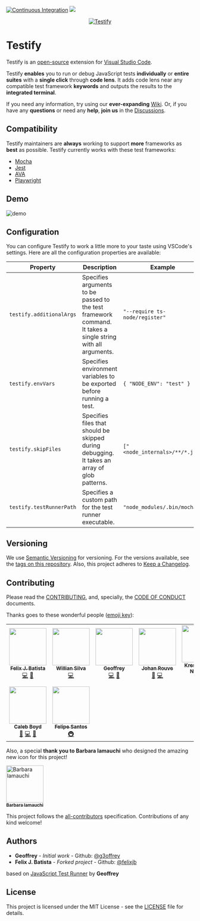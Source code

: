 [![Continuous Integration](https://github.com/felixjb/testify/actions/workflows/continuous-integration.yaml/badge.svg)](https://github.com/felixjb/testify/actions/workflows/continuous-integration.yaml)
[![](https://vsmarketplacebadge.apphb.com/downloads-short/felixjb.testify.svg)](https://marketplace.visualstudio.com/items?itemName=felixjb.testify)

<p align="center">
    <a title="Run JavaScript tests easily using CodeLens" href="https://marketplace.visualstudio.com/items?itemName=felixjb.testify">
        <img src="https://raw.githubusercontent.com/felixjb/testify/main/resources/icon.png" alt="Testify"/>
    </a>
</p>

# Testify

Testify is an [open-source](https://github.com/felixjb/testify 'Open Testify on GitHub') extension for [Visual Studio Code](https://code.visualstudio.com 'Learn more about VSCode').

Testify **enables** you to run or debug JavaScript tests **individually** or **entire suites** with a **single click** through **code lens**. It adds code lens near any compatible test framework **keywords** and outputs the results to the **integrated terminal**.

If you need any information, try using our **ever-expanding** [Wiki](https://github.com/felixjb/testify/wiki). Or, if you have any **questions** or need any **help**, **join us** in the [Discussions](https://github.com/felixjb/testify/discussions).

## Compatibility

Testify maintainers are **always** working to support **more** frameworks as **best** as possible. Testify currently works with these test frameworks:

- [Mocha](https://mochajs.org/)
- [Jest](https://jestjs.io/)
- [AVA](https://github.com/avajs/ava)
- [Playwright](https://playwright.dev/)

## Demo

![demo](resources/demo.gif)

## Configuration

You can configure Testify to work a little more to your taste using VSCode's settings. Here are all the configuration properties are available:

| Property                 | Description                                                                                                      | Example                        | Default                  |
|--------------------------|------------------------------------------------------------------------------------------------------------------|--------------------------------|--------------------------|
| `testify.additionalArgs` | Specifies arguments to be passed to the test framework command.<br>It takes a single string with all arguments.  | `"--require ts-node/register"` | `""`                     |
| `testify.envVars`        | Specifies environment variables to be exported before running a test.                                            | `{ "NODE_ENV": "test" }`       | `{ "NODE_ENV": "test" }` |
| `testify.skipFiles`      | Specifies files that should be skipped during debugging.<br>It takes an array of glob patterns.                  | `["<node_internals>/**/*.js"]` | `[]`                     |
| `testify.testRunnerPath` | Specifies a custom path for the test runner executable.                                                          | `"node_modules/.bin/mocha"`    | `""`                     |

<!-- You can use this tool to generate a markdown table: https://www.tablesgenerator.com/markdown_tables# -->

## Versioning

We use [Semantic Versioning](https://semver.org/spec/v2.0.0.html) for versioning. For the versions available, see the [tags on this repository](https://github.com/felixjb/testify/tags).
Also, this project adheres to [Keep a Changelog](http://keepachangelog.com/).

## Contributing

Please read the [CONTRIBUTING](https://github.com/felixjb/testify/blob/main/CONTRIBUTING.md), and, specially, the [CODE OF CONDUCT](https://github.com/felixjb/testify/blob/main/CODE_OF_CONDUCT.md) documents.

Thanks goes to these wonderful people ([emoji key](https://github.com/kentcdodds/all-contributors#emoji-key)):

<!-- ALL-CONTRIBUTORS-LIST:START - Do not remove or modify this section -->
<!-- prettier-ignore-start -->
<!-- markdownlint-disable -->
<table>
  <tr>
    <td align="center"><a href="https://github.com/felixjb"><img src="https://avatars2.githubusercontent.com/u/16679401?s=460&v=4?s=100" width="100px;" alt=""/><br /><sub><b>Felix J. Batista</b></sub></a><br /><a href="https://github.com/felixjb/testify/commits?author=felixjb" title="Code">💻</a> <a href="#ideas-felixjb" title="Ideas, Planning, & Feedback">🤔</a></td>
    <td align="center"><a href="https://github.com/silvawillian"><img src="https://avatars0.githubusercontent.com/u/11415256?v=4?s=100" width="100px;" alt=""/><br /><sub><b>Willian Silva</b></sub></a><br /><a href="https://github.com/felixjb/testify/commits?author=silvawillian" title="Code">💻</a></td>
    <td align="center"><a href="https://github.com/g3offrey"><img src="https://avatars1.githubusercontent.com/u/11151445?v=4?s=100" width="100px;" alt=""/><br /><sub><b>Geoffrey</b></sub></a><br /><a href="https://github.com/felixjb/testify/commits?author=g3offrey" title="Code">💻</a> <a href="#ideas-g3offrey" title="Ideas, Planning, & Feedback">🤔</a></td>
    <td align="center"><a href="https://github.com/ooga"><img src="https://avatars0.githubusercontent.com/u/3911114?v=4?s=100" width="100px;" alt=""/><br /><sub><b>Johan Rouve</b></sub></a><br /><a href="https://github.com/felixjb/testify/issues?q=author%3Aooga" title="Bug reports">🐛</a> <a href="https://github.com/felixjb/testify/commits?author=ooga" title="Code">💻</a></td>
    <td align="center"><a href="https://github.com/nkreshchenko"><img src="https://avatars0.githubusercontent.com/u/26111050?v=4?s=100" width="100px;" alt=""/><br /><sub><b>Kreshchenko Nickolay</b></sub></a><br /><a href="https://github.com/felixjb/testify/commits?author=nkreshchenko" title="Code">💻</a> <a href="#ideas-nkreshchenko" title="Ideas, Planning, & Feedback">🤔</a></td>
    <td align="center"><a href="https://github.com/roggenbrot"><img src="https://avatars1.githubusercontent.com/u/41467575?v=4?s=100" width="100px;" alt=""/><br /><sub><b>Sascha Dais</b></sub></a><br /><a href="https://github.com/felixjb/testify/issues?q=author%3Aroggenbrot" title="Bug reports">🐛</a> <a href="https://github.com/felixjb/testify/commits?author=roggenbrot" title="Code">💻</a> <a href="#ideas-roggenbrot" title="Ideas, Planning, & Feedback">🤔</a></td>
    <td align="center"><a href="https://github.com/LoveSponge"><img src="https://avatars3.githubusercontent.com/u/12626802?v=4?s=100" width="100px;" alt=""/><br /><sub><b>Guy</b></sub></a><br /><a href="https://github.com/felixjb/testify/commits?author=LoveSponge" title="Code">💻</a></td>
  </tr>
  <tr>
    <td align="center"><a href="https://github.com/calebboyd"><img src="https://avatars2.githubusercontent.com/u/5818726?v=4?s=100" width="100px;" alt=""/><br /><sub><b>Caleb Boyd</b></sub></a><br /><a href="https://github.com/felixjb/testify/issues?q=author%3Acalebboyd" title="Bug reports">🐛</a> <a href="https://github.com/felixjb/testify/commits?author=calebboyd" title="Code">💻</a> <a href="#maintenance-calebboyd" title="Maintenance">🚧</a></td>
    <td align="center"><a href="http://felipecrs.com"><img src="https://avatars.githubusercontent.com/u/29582865?v=4?s=100" width="100px;" alt=""/><br /><sub><b>Felipe Santos</b></sub></a><br /><a href="#infra-felipecrs" title="Infrastructure (Hosting, Build-Tools, etc)">🚇</a></td>
  </tr>
</table>

<!-- markdownlint-restore -->
<!-- prettier-ignore-end -->

<!-- ALL-CONTRIBUTORS-LIST:END -->

Also, a special **thank you to Barbara Iamauchi** who designed the amazing new icon for this project!

[<img src="https://raw.githubusercontent.com/felixjb/testify/main/resources/babi.jpg" width="100px;" alt="Barbara Iamauchi"/><br /><sub><b>Barbara Iamauchi</b></sub>](https://www.linkedin.com/in/barbara-iamauchi-772732121/)<br />

This project follows the [all-contributors](https://github.com/kentcdodds/all-contributors) specification. Contributions of any kind welcome!

## Authors

- **Geoffrey** - _Initial work_ - Github: [@g3offrey](https://github.com/g3offrey)
- **Felix J. Batista** - _Forked project_ - Github: [@felixjb](https://github.com/felixjb)

based on [JavaScript Test Runner](https://github.com/g3offrey/javascript-test-runner) by **Geoffrey**

## License

This project is licensed under the MIT License - see the [LICENSE](https://github.com/felixjb/testify/blob/main/LICENSE) file for details.
